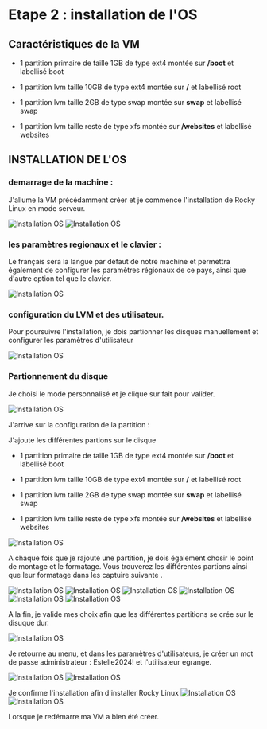# Etape 2 : installation de l'OS 

## Caractéristiques de la VM 

* 1 partition primaire de taille 1GB de type ext4 montée sur **/boot** et labellisé boot

* 1 partition lvm taille 10GB de type ext4 montée sur **/** et labellisé root

* 1 partition lvm taille 2GB de type swap montée sur **swap** et labellisé swap

* 1 partition lvm taille reste de type xfs montée sur **/websites** et labellisé websites

## INSTALLATION DE L'OS

### demarrage de la machine :

J'allume la VM précédamment créer et je commence l'installation de Rocky Linux en mode serveur.

![Installation OS](../Images/2_installationOS/1.png)
![Installation OS](../Images/2_installationOS/2.png)

### les paramètres regionaux et le clavier : 

Le français sera la langue par défaut de notre machine et permettra également de configurer les paramètres régionaux de ce pays, ainsi que d'autre option tel que le clavier.

![Installation OS](../Images/2_installationOS/3.png)

### configuration du LVM et des utilisateur.

Pour poursuivre l'installation, je dois partionner les disques manuellement et configurer les paramètres d'utilisateur

![Installation OS](../Images/2_installationOS/16.png)

### Partionnement du disque 

Je choisi le mode personnalisé et je clique sur fait pour valider.

![Installation OS](../Images/2_installationOS/5.png)

J'arrive sur la configuration de la partition : 

J'ajoute les différentes partions sur le disque

* 1 partition primaire de taille 1GB de type ext4 montée sur **/boot** et labellisé boot

* 1 partition lvm taille 10GB de type ext4 montée sur **/** et labellisé root

* 1 partition lvm taille 2GB de type swap montée sur **swap** et labellisé swap

* 1 partition lvm taille reste de type xfs montée sur **/websites** et labellisé websites

![Installation OS](../Images/2_installationOS/6.png)

A chaque fois que je rajoute une partition, je dois également chosir le point de montage et le formatage. Vous trouverez les différentes partions ainsi que leur formatage dans les captuire suivante .

![Installation OS](../Images/2_installationOS/7.png)
![Installation OS](../Images/2_installationOS/8.png)
![Installation OS](../Images/2_installationOS/9.png)
![Installation OS](../Images/2_installationOS/10.png)
![Installation OS](../Images/2_installationOS/11.png)
![Installation OS](../Images/2_installationOS/12.png)

A la fin, je valide mes choix afin que les différentes partitions se crée sur le disuque dur. 

![Installation OS](../Images/2_installationOS/13.png)

Je retourne au menu, et dans les paramètres d'utilisateurs, je créer un mot de passe administrateur : Estelle2024! et l'utilisateur egrange.

![Installation OS](../Images/2_installationOS/14.png)
![Installation OS](../Images/2_installationOS/15.png)

Je confirme l'installation afin d'installer Rocky Linux
![Installation OS](../Images/2_installationOS/16.png)
![Installation OS](../Images/2_installationOS/17.png)

Lorsque je redémarre ma VM a bien été créer.


